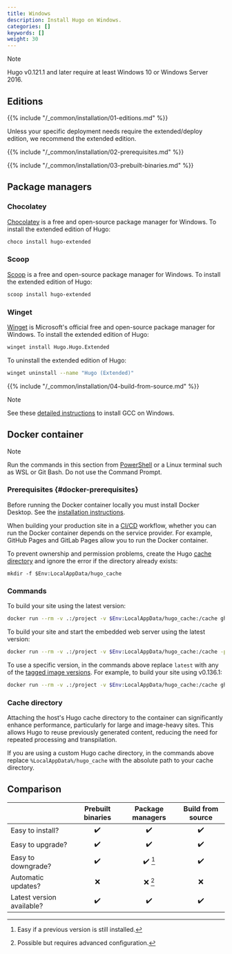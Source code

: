 ```yaml
---
title: Windows
description: Install Hugo on Windows.
categories: []
keywords: []
weight: 30
---
```


> [!note]
> Hugo v0.121.1 and later require at least Windows 10 or Windows Server 2016.

## Editions

{{% include "/_common/installation/01-editions.md" %}}

Unless your specific deployment needs require the extended/deploy edition, we recommend the extended edition.

{{% include "/_common/installation/02-prerequisites.md" %}}

{{% include "/_common/installation/03-prebuilt-binaries.md" %}}

## Package managers

### Chocolatey

[Chocolatey] is a free and open-source package manager for Windows. To install the extended edition of Hugo:

```sh
choco install hugo-extended
```

### Scoop

[Scoop] is a free and open-source package manager for Windows. To install the extended edition of Hugo:

```sh
scoop install hugo-extended
```

### Winget

[Winget] is Microsoft's official free and open-source package manager for Windows. To install the extended edition of Hugo:

```sh
winget install Hugo.Hugo.Extended
```

To uninstall the extended edition of Hugo:

```sh
winget uninstall --name "Hugo (Extended)"
```

{{% include "/_common/installation/04-build-from-source.md" %}}

> [!note]
> See these [detailed instructions](https://discourse.gohugo.io/t/41370) to install GCC on Windows.

## Docker container

> [!note]
> Run the commands in this section from [PowerShell] or a Linux terminal such as WSL or Git Bash. Do not use the Command Prompt.

### Prerequisites {#docker-prerequisites}

Before running the Docker container locally you must install Docker Desktop. See the [installation instructions].

When building your production site in a [CI/CD](g) workflow, whether you can run the Docker container depends on the service provider. For example, GitHub Pages and GitLab Pages allow you to run the Docker container.

To prevent ownership and permission problems, create the Hugo [cache directory](#cache-directory) and ignore the error if the directory already exists:

```text
mkdir -f $Env:LocalAppData/hugo_cache
```

### Commands

To build your site using the latest version:

```sh {copy=true}
docker run --rm -v .:/project -v $Env:LocalAppData/hugo_cache:/cache ghcr.io/gohugoio/hugo:latest build
```

To build your site and start the embedded web server using the latest version:

```sh {copy=true}
docker run --rm -v .:/project -v $Env:LocalAppData/hugo_cache:/cache -p 1313:1313 ghcr.io/gohugoio/hugo:latest server --bind="0.0.0.0"
```

To use a specific version, in the commands above replace `latest` with any of the [tagged image versions]. For example, to build your site using v0.136.1:

```sh {copy=true}
docker run --rm -v .:/project -v $Env:LocalAppData/hugo_cache:/cache ghcr.io/gohugoio/hugo:v0.136.1 build
```

### Cache directory

Attaching the host's Hugo cache directory to the container can significantly enhance performance, particularly for large and image-heavy sites. This allows Hugo to reuse previously generated content, reducing the need for repeated processing and transpilation.

If you are using a custom Hugo cache directory, in the commands above replace `%LocalAppData%/hugo_cache` with the absolute path to your cache directory.

## Comparison

&nbsp;|Prebuilt binaries|Package managers|Build from source
:--|:--:|:--:|:--:
Easy to install?|:heavy_check_mark:|:heavy_check_mark:|:heavy_check_mark:
Easy to upgrade?|:heavy_check_mark:|:heavy_check_mark:|:heavy_check_mark:
Easy to downgrade?|:heavy_check_mark:|:heavy_check_mark: [^2]|:heavy_check_mark:
Automatic updates?|:x:|:x: [^1]|:x:
Latest version available?|:heavy_check_mark:|:heavy_check_mark:|:heavy_check_mark:

[^1]: Possible but requires advanced configuration.
[^2]: Easy if a previous version is still installed.

[Chocolatey]: https://chocolatey.org/
[installation instructions]: https://docs.docker.com/desktop/install/windows-install/
[PowerShell]: https://learn.microsoft.com/en-us/powershell/scripting/install/installing-powershell-on-windows
[Scoop]: https://scoop.sh/
[tagged image versions]: https://github.com/gohugoio/hugo/pkgs/container/hugo/versions?filters%5Bversion_type%5D=tagged
[Winget]: https://learn.microsoft.com/en-us/windows/package-manager/

